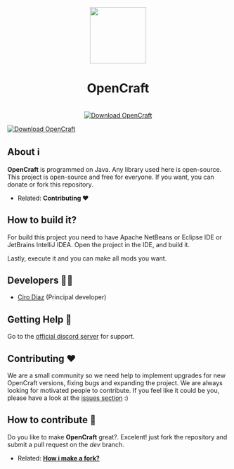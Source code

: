 <div align="center">
	<img src="https://github.com/OpenCraftMC/Java-Edition/blob/dev/.github/assets/images/icon.png?raw=true" alt="" height="128" width="128" />
	<h1>OpenCraft</h1>
	<br>
	<a href="https://sourceforge.net/projects/opencraftmc/files/latest/download"><img alt="Download OpenCraft" src="https://img.shields.io/sourceforge/dt/opencraftmc.svg" ></a>
</div>

[![Download OpenCraft](https://a.fsdn.com/con/app/sf-download-button)](https://sourceforge.net/projects/opencraftmc/files/latest/download)

## About ℹ️
**OpenCraft** is programmed on Java.
Any library used here is open-source. This project is open-source and free for everyone. If you want, you can donate or fork this repository.

- Related: **Contributing ❤️**

## How to build it?
For build this project you need to have Apache NetBeans or Eclipse IDE or JetBrains IntelliJ IDEA.
Open the project in the IDE, and build it.

Lastly, execute it and you can make all mods you want.

## Developers 👷‍♂️
- [Ciro Diaz](https://github.com/CiroZDP/) (Principal developer)

## Getting Help 🙋
Go to the [official discord server](https://discord.gg/wrjEBqNRq9) for support.

## Contributing ❤️
We are a small community so we need help to implement upgrades for new OpenCraft versions, fixing bugs and expanding the project.
We are always looking for motivated people to contribute. If you feel like it could be you,
please have a look at the [issues section](https://github.com/OpenCraftMC/Java-Edition/issues) :)

## How to contribute 📝
Do you like to make **OpenCraft** great?. Excelent! just fork the repository and submit a pull request on the *dev* branch.

- Related: [**How i make a fork?**](https://docs.github.com/articles/fork-a-repo)
